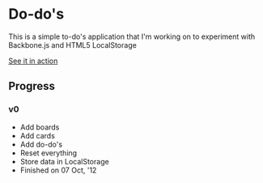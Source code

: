 # Do-do's
This is a simple to-do's application that I'm working on to experiment with Backbone.js and HTML5 LocalStorage

[See it in action](http://maheshj.com:48389)

## Progress

### v0

* Add boards
* Add cards
* Add do-do's
* Reset everything
* Store data in LocalStorage
* Finished on 07 Oct, '12
